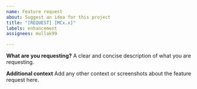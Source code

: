 ```yaml
---
name: Feature request
about: Suggest an idea for this project
title: "[REQUEST] [MCx.x]"
labels: enhancement
assignees: mullak99

---
```


**What are you requesting?**
A clear and concise description of what you are requesting.

**Additional context**
Add any other context or screenshots about the feature request here.
